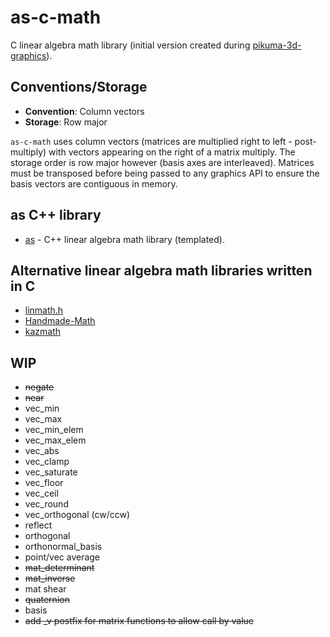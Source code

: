 # as-c-math

C linear algebra math library (initial version created during [pikuma-3d-graphics](https://github.com/pr0g/pikuma-3d-graphics)).

## Conventions/Storage

- **Convention**: Column vectors
- **Storage**: Row major

`as-c-math` uses column vectors (matrices are multiplied right to left - post-multiply) with vectors appearing on the right of a matrix multiply. The storage order is row major however (basis axes are interleaved). Matrices must be transposed before being passed to any graphics API to ensure the basis vectors are contiguous in memory.

## as C++ library

- [as](https://github.com/pr0g/as) - C++ linear algebra math library  (templated).

## Alternative linear algebra math libraries written in C

- [linmath.h](https://github.com/datenwolf/linmath.h)
- [Handmade-Math](https://github.com/HandmadeMath/Handmade-Math)
- [kazmath](https://github.com/Kazade/kazmath)

## WIP

- ~~negate~~
- ~~near~~
- vec_min
- vec_max
- vec_min_elem
- vec_max_elem
- vec_abs
- vec_clamp
- vec_saturate
- vec_floor
- vec_ceil
- vec_round
- vec_orthogonal (cw/ccw)
- reflect
- orthogonal
- orthonormal_basis
- point/vec average
- ~~mat_determinant~~
- ~~mat_inverse~~
- mat shear
- ~~quaternion~~
- basis
- ~~add _v postfix for matrix functions to allow call by value~~
